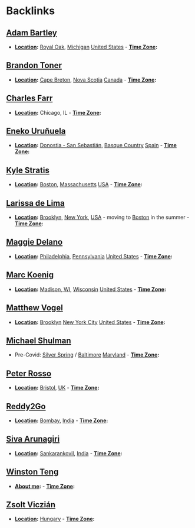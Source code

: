 
# Backlinks
## [Adam Bartley](<Adam Bartley.md>)
- **[Location](<Location.md>):** [Royal Oak](<Royal Oak.md>), [Michigan](<Michigan.md>) [United States](<United States.md>)
        - **[Time Zone](<Time Zone.md>):**

## [Brandon Toner](<Brandon Toner.md>)
- **[Location](<Location.md>):** [Cape Breton](<Cape Breton.md>), [Nova Scotia](<Nova Scotia.md>) [Canada](<Canada.md>)
        - **[Time Zone](<Time Zone.md>):**

## [Charles Farr](<Charles Farr.md>)
- **[Location](<Location.md>):** Chicago, IL
        - **[Time Zone](<Time Zone.md>):**

## [Eneko Uruñuela](<Eneko Uruñuela.md>)
- **[Location](<Location.md>):** [Donostia - San Sebastián](<Donostia - San Sebastián.md>), [Basque Country](<Basque Country.md>) [Spain](<Spain.md>)
        - **[Time Zone](<Time Zone.md>):**

## [Kyle Stratis](<Kyle Stratis.md>)
- **[Location](<Location.md>):** [Boston](<Boston.md>), [Massachusetts](<Massachusetts.md>) [USA](<USA.md>)
        - **[Time Zone](<Time Zone.md>):**

## [Larissa de Lima](<Larissa de Lima.md>)
- **[Location](<Location.md>):** [Brooklyn](<Brooklyn.md>), [New York](<New York.md>), [USA](<USA.md>) - moving to [Boston](<Boston.md>) in the summer
        - **[Time Zone](<Time Zone.md>):**

## [Maggie Delano](<Maggie Delano.md>)
- **[Location](<Location.md>):** [Philadelphia](<Philadelphia.md>), [Pennsylvania](<Pennsylvania.md>) [United States](<United States.md>)
        - **[Time Zone](<Time Zone.md>):**

## [Marc Koenig](<Marc Koenig.md>)
- **[Location](<Location.md>):** [Madison, WI](<Madison, WI.md>), [Wisconsin](<Wisconsin.md>) [United States](<United States.md>)
        - **[Time Zone](<Time Zone.md>):**

## [Matthew Vogel](<Matthew Vogel.md>)
- **[Location](<Location.md>):** [Brooklyn](<Brooklyn.md>) [New York City](<New York City.md>) [United States](<United States.md>)
        - **[Time Zone](<Time Zone.md>):**

## [Michael Shulman](<Michael Shulman.md>)
- Pre-Covid: [Silver Spring](<Silver Spring.md>) / [Baltimore](<Baltimore.md>) [Maryland](<Maryland.md>)
        - **[Time Zone](<Time Zone.md>):**

## [Peter Rosso](<Peter Rosso.md>)
- **[Location](<Location.md>):** [Bristol](<Bristol.md>), [UK](<UK.md>)
        - **[Time Zone](<Time Zone.md>):**

## [Reddy2Go](<Reddy2Go.md>)
- **[Location](<Location.md>):** [Bombay](<Bombay.md>), [India](<India.md>)
        - **[Time Zone](<Time Zone.md>):**

## [Siva Arunagiri](<Siva Arunagiri.md>)
- **[Location](<Location.md>):** [Sankarankovil](<Sankarankovil.md>), [India](<India.md>)
        - **[Time Zone](<Time Zone.md>):**

## [Winston Teng](<Winston Teng.md>)
- **[About me](<About me.md>):**
        - **[Time Zone](<Time Zone.md>):**

## [Zsolt Viczián](<Zsolt Viczián.md>)
- **[Location](<Location.md>):** [Hungary](<Hungary.md>)
        - **[Time Zone](<Time Zone.md>):**

